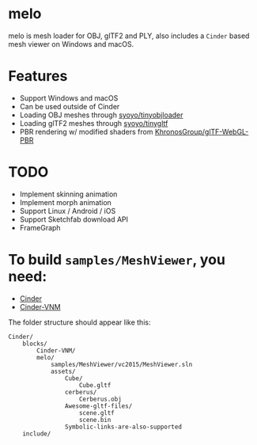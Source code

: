 # melo
melo is mesh loader for OBJ, glTF2 and PLY, also includes a `Cinder` based mesh viewer on Windows and macOS.

# Features

- Support Windows and macOS
- Can be used outside of Cinder
- Loading OBJ meshes through [syoyo/tinyobjloader](https://github.com/syoyo/tinyobjloader)
- Loading glTF2 meshes through [syoyo/tinygltf](https://github.com/syoyo/tinygltf)
- PBR rendering w/ modified shaders from [KhronosGroup/glTF-WebGL-PBR](https://github.com/KhronosGroup/glTF-WebGL-PBR/tree/master/shaders)

# TODO
- Implement skinning animation
- Implement morph animation
- Support Linux / Android / iOS
- Support Sketchfab download API
- FrameGraph

# To build `samples/MeshViewer`, you need:

* [Cinder](https://github.com/cinder/Cinder)
* [Cinder-VNM](https://github.com/jing-interactive/Cinder-VNM)

The folder structure should appear like this:

```
Cinder/
    blocks/
        Cinder-VNM/
        melo/
            samples/MeshViewer/vc2015/MeshViewer.sln
            assets/
                Cube/
                    Cube.gltf
                cerberus/
                    Cerberus.obj
                Awesome-gltf-files/
                    scene.gltf
                    scene.bin
                Symbolic-links-are-also-supported
    include/
